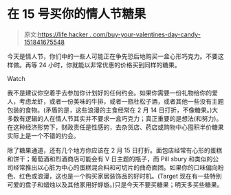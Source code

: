 # 在 15 号买你的情人节糖果

> 原文:[https://life hacker . com/buy-your-valentines-day-candy-151841675548](https://lifehacker.com/buy-your-valentines-day-candy-on-the-15th-1841675548)

今天是情人节，你们中的一些人可能正在争先恐后地购买一盒心形巧克力。不要这样做。再等 24 小时，你就能以非常优惠的价格买到同样的糖果。

Watch

我不是建议你空着手去参加你计划好的任何约会。如果你需要一份礼物给你的爱人，考虑龙虾，或者一份美味的牛排，或者一瓶杜松子酒，或者其他一些没有主题包装的食物。(矛盾的是，这些浪漫的主食经常在 2 月 14 日打折，不像糖果。)大多数有逻辑的人在情人节其实并不要求一盒巧克力；真正重要的是想法(和努力)。在这种经济形势下，财政责任是性感的，去杂货店、药店或购物中心囤积半价糖果实际上是一个不错的约会。

除了糖果通道，还有几个地方你应该在 2 月 15 日打折。面包店经常有心形的蛋糕和饼干；葡萄酒和烈酒商店可能会有 V 日主题的瓶子，而 Pill sbury 和类似的公司经常推出以心脏为中心的蛋糕混合料和可切片的曲奇面团。如果你的口味偏向粉色、红色或浪漫，这也是一个购买家居装饰品的好时机。(Target 现在有一些特别可爱的盘子和蜡烛以及其他家用好蜉蝣。)只是今天不要买糖果；明天多买些糖果。
